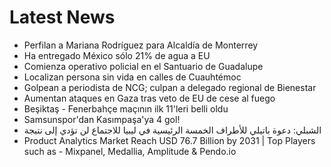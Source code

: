 # Latest News
-  Perfilan a Mariana Rodríguez para Alcaldía de Monterrey
-  Ha entregado México sólo 21% de agua a EU
-  Comienza operativo policial en el Santuario de Guadalupe
-  Localizan persona sin vida en calles de Cuauhtémoc
-  Golpean a periodista de NCG; culpan a delegado regional de Bienestar
-  Aumentan ataques en Gaza tras veto de EU de cese al fuego
-  Beşiktaş - Fenerbahçe maçının ilk 11'leri belli oldu
-  Samsunspor'dan Kasımpaşa'ya 4 gol!
-  الشبلي: دعوة باتيلي للأطراف الخمسة الرئيسية في ليبيا للاجتماع لن تؤدي إلى نتيجة
-  Product Analytics Market Reach USD 76.7 Billion by 2031 | Top Players such as - Mixpanel, Medallia, Amplitude & Pendo.io
